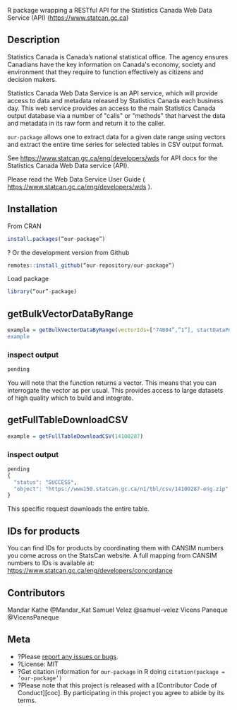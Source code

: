 R package wrapping a RESTful API for the Statistics Canada Web Data Service (API) (https://www.statcan.gc.ca)

## Description

Statistics Canada is Canada’s national statistical office. The agency ensures Canadians have the key information on Canada's economy, society and environment that they require to function effectively as citizens and decision makers.

Statistics Canada Web Data Service is an API service, which will provide access to data and metadata released by Statistics Canada each business day. This web service provides an access to the main Statistics Canada output database via a number of "calls" or "methods" that harvest the data and metadata in its raw form and return it to the caller.

`our-package` allows one to extract data for a given date range using vectors and extract the entire time series for selected tables in CSV output format.

See https://www.statcan.gc.ca/eng/developers/wds for API docs for the Statistics Canada Web Data service (API).

Please read the Web Data Service User Guide ( https://www.statcan.gc.ca/eng/developers/wds ).


## Installation

From CRAN


```r
install.packages(“our-package”)
```

? Or the development version from Github 


```r
remotes::install_github(“our-repository/our-package“)
```

Load package


```r
library(“our”-package)
```



## getBulkVectorDataByRange


```r
example = getBulkVectorDataByRange(vectorIds=["74804”,”1”], startDataPointReleaseDate=“2015-12-01T08:30”, endDataPointReleaseDate=“2018-03-31T19:00”)
example
```


### inspect output


```r
pending
```
You will note that the function returns a vector. This means that you can interrogate the vector as per usual. This provides access to large datasets of high quality which to build and integrate.

## getFullTableDownloadCSV


```r
example = getFullTableDownloadCSV(14100287)
```


### inspect output


```r
pending
{
  "status": "SUCCESS",
  "object": "https://www150.statcan.gc.ca/n1/tbl/csv/14100287-eng.zip"
}
```
This specific request downloads the entire table.

## IDs for products
You can find IDs for products by coordinating them with CANSIM numbers you come across on the StatsCan website.
A full mapping from CANSIM numbers to IDs is available at: https://www.statcan.gc.ca/eng/developers/concordance

## Contributors
Mandar Kathe @Mandar_Kat
Samuel Velez @samuel-velez
Vicens Paneque @VicensPaneque

## Meta

* ?Please [report any issues or bugs](https://https://github.com/samuel-velez/Statistics_Canada_API_Wrapper/issues).
* ?License: MIT
* ?Get citation information for `our-package` in R doing `citation(package = ‘our-package’)`
* ?Please note that this project is released with a [Contributor Code of Conduct][coc]. By participating in this project you agree to abide by its terms.
